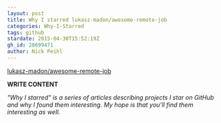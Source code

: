 ```yaml
---
layout: post
title: Why I starred lukasz-madon/awesome-remote-job
categories: Why-I-Starred
tags: github
stardate: 2015-04-30T15:52:19Z
gh_id: 28699471
author: Nick Peihl
---
```


[lukasz-madon/awesome-remote-job](star.repo.html_url)

**WRITE CONTENT**

*"Why I starred" is a series of articles describing projects I star on GitHub and why I found them interesting. My hope is that you'll find them interesting as well.*

